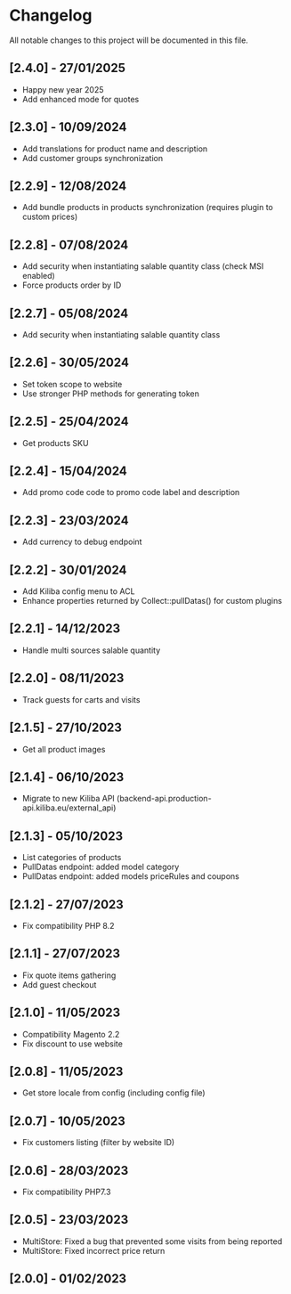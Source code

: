 # Changelog
All notable changes to this project will be documented in this file.

## [2.4.0] - 27/01/2025
- Happy new year 2025
- Add enhanced mode for quotes
## [2.3.0] - 10/09/2024
- Add translations for product name and description
- Add customer groups synchronization
## [2.2.9] - 12/08/2024
- Add bundle products in products synchronization (requires plugin to custom prices)
## [2.2.8] - 07/08/2024
- Add security when instantiating salable quantity class (check MSI enabled)
- Force products order by ID
## [2.2.7] - 05/08/2024
- Add security when instantiating salable quantity class
## [2.2.6] - 30/05/2024
- Set token scope to website
- Use stronger PHP methods for generating token
## [2.2.5] - 25/04/2024
- Get products SKU
## [2.2.4] - 15/04/2024
- Add promo code code to promo code label and description
## [2.2.3] - 23/03/2024
- Add currency to debug endpoint
## [2.2.2] - 30/01/2024
- Add Kiliba config menu to ACL
- Enhance properties returned by Collect::pullDatas() for custom plugins
## [2.2.1] - 14/12/2023
- Handle multi sources salable quantity
## [2.2.0] - 08/11/2023
- Track guests for carts and visits
## [2.1.5] - 27/10/2023
- Get all product images
## [2.1.4] - 06/10/2023
- Migrate to new Kiliba API (backend-api.production-api.kiliba.eu/external_api)
## [2.1.3] - 05/10/2023
- List categories of products
- PullDatas endpoint: added model category
- PullDatas endpoint: added models priceRules and coupons
## [2.1.2] - 27/07/2023
- Fix compatibility PHP 8.2
## [2.1.1] - 27/07/2023
- Fix quote items gathering
- Add guest checkout
## [2.1.0] - 11/05/2023
- Compatibility Magento 2.2
- Fix discount to use website
## [2.0.8] - 11/05/2023
- Get store locale from config (including config file)
## [2.0.7] - 10/05/2023
- Fix customers listing (filter by website ID)
## [2.0.6] - 28/03/2023
- Fix compatibility PHP7.3
## [2.0.5] - 23/03/2023
- MultiStore: Fixed a bug that prevented some visits from being reported
- MultiStore: Fixed incorrect price return
## [2.0.0] - 01/02/2023
